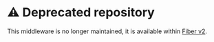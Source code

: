 # ⚠️ Deprecated repository

This middleware is no longer maintained, it is available within [Fiber v2](https://github.com/gofiber/fiber/tree/master/middleware/csrf).
